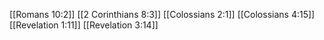[[Romans 10:2]]
[[2 Corinthians 8:3]]
[[Colossians 2:1]]
[[Colossians 4:15]]
[[Revelation 1:11]]
[[Revelation 3:14]]
